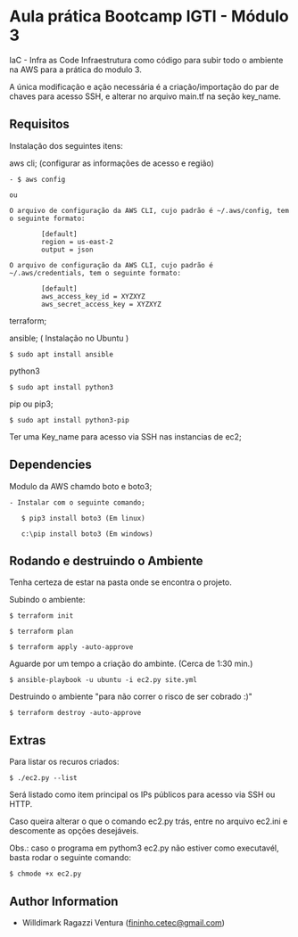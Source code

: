 Aula prática Bootcamp IGTI - Módulo 3
======================================

IaC - Infra as Code
 Infraestrutura como código para subir todo o ambiente na AWS para a prática do modulo 3.

 A única modificação e ação necessária é a criação/importação do par de chaves para acesso SSH, e alterar no arquivo main.tf na seção key_name.


Requisitos
------------

Instalação dos seguintes itens:

aws cli; (configurar as informações de acesso e região)

    - $ aws config

    ou

    O arquivo de configuração da AWS CLI, cujo padrão é ~/.aws/config, tem o seguinte formato:

            [default]
            region = us-east-2
            output = json

    O arquivo de configuração da AWS CLI, cujo padrão é ~/.aws/credentials, tem o seguinte formato:

            [default]
            aws_access_key_id = XYZXYZ
            aws_secret_access_key = XYZXYZ

terraform;

ansible; ( Instalação no Ubuntu ) 

    $ sudo apt install ansible

python3

    $ sudo apt install python3

pip ou pip3;

    $ sudo apt install python3-pip

Ter uma Key_name para acesso via SSH nas instancias de ec2;

Dependencies
------------

Modulo da AWS chamdo boto e boto3;

    - Instalar com o seguinte comando;

       $ pip3 install boto3 (Em linux)

       c:\pip install boto3 (Em windows)


Rodando e destruindo o Ambiente
--------------------------------

Tenha certeza de estar na pasta onde se encontra o projeto. 

Subindo o ambiente:

    $ terraform init

    $ terraform plan
 
    $ terraform apply -auto-approve

Aguarde por um tempo a criação do ambinte. (Cerca de 1:30 min.)
 
    $ ansible-playbook -u ubuntu -i ec2.py site.yml


Destruindo o ambiente "para não correr o risco de ser cobrado :)" 

    $ terraform destroy -auto-approve


Extras
--------

Para listar os recuros criados:

    $ ./ec2.py --list

Será listado como item principal os IPs públicos para acesso via SSH ou HTTP.

Caso queira alterar o que o comando ec2.py trás, entre no arquivo ec2.ini e descomente as opções desejáveis.

Obs.: caso o programa em pythom3 ec2.py não estiver como executavél, basta rodar o seguinte comando:

    $ chmode +x ec2.py

Author Information
------------------

- Willdimark Ragazzi Ventura (<fininho.cetec@gmail.com>)
